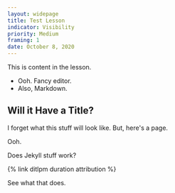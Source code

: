 ```yaml
---
layout: widepage
title: Test Lesson
indicator: Visibility
priority: Medium
framing: 1
date: October 8, 2020
---
```

This is content in the lesson.

* Ooh. Fancy editor.
* Also, Markdown.

## Will it Have a Title?

I forget what this stuff will look like. But, here's a page.

Ooh.

Does Jekyll stuff work?

{% link ditlpm duration attribution %} 

See what that does.